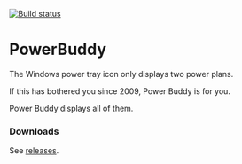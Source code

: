 [![Build status](https://ci.appveyor.com/api/projects/status/95hoq2d6hjg1vd54?svg=true)](https://ci.appveyor.com/project/MetaFight/powerbuddy)

# PowerBuddy

The Windows power tray icon only displays two power plans.

If this has bothered you since 2009, Power Buddy is for you.

Power Buddy displays all of them.

### Downloads
See [releases](https://github.com/MetaFight/PowerBuddy/releases).
